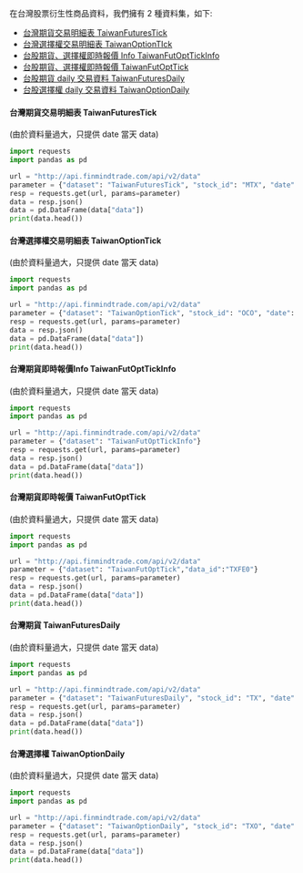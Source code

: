 
在台灣股票衍生性商品資料，我們擁有 2 種資料集，如下:

- [台灣期貨交易明細表 TaiwanFuturesTick](https://finmind.github.io/tutor/TaiwanMarket/Derivative/#taiwanfuturestick)
- [台灣選擇權交易明細表 TaiwanOptionTIck](https://finmind.github.io/tutor/TaiwanMarket/Derivative/#taiwanoptiontick)
- [台股期貨、選擇權即時報價 Info TaiwanFutOptTickInfo](https://finmind.github.io/tutor/TaiwanMarket/Derivative/#info-taiwanfutopttickinfo)
- [台股期貨、選擇權即時報價 TaiwanFutOptTick](https://finmind.github.io/tutor/TaiwanMarket/Derivative/#taiwanfutopttick)
- [台股期貨 daily 交易資料 TaiwanFuturesDaily](https://finmind.github.io/tutor/TaiwanMarket/Derivative/#taiwanfuturesdaily)
- [台股選擇權 daily 交易資料 TaiwanOptionDaily](https://finmind.github.io/tutor/TaiwanMarket/Derivative/#taiwanoptiondaily)
#### 台灣期貨交易明細表 TaiwanFuturesTick
(由於資料量過大，只提供 date 當天 data)

```python
import requests
import pandas as pd

url = "http://api.finmindtrade.com/api/v2/data"
parameter = {"dataset": "TaiwanFuturesTick", "stock_id": "MTX", "date": "2019-09-02"}
resp = requests.get(url, params=parameter)
data = resp.json()
data = pd.DataFrame(data["data"])
print(data.head())
```

#### 台灣選擇權交易明細表 TaiwanOptionTick
(由於資料量過大，只提供 date 當天 data)

```python
import requests
import pandas as pd

url = "http://api.finmindtrade.com/api/v2/data"
parameter = {"dataset": "TaiwanOptionTick", "stock_id": "OCO", "date": "2019-09-05"}
resp = requests.get(url, params=parameter)
data = resp.json()
data = pd.DataFrame(data["data"])
print(data.head())
```

#### 台灣期貨即時報價Info TaiwanFutOptTickInfo
(由於資料量過大，只提供 date 當天 data)

```python
import requests
import pandas as pd

url = "http://api.finmindtrade.com/api/v2/data"
parameter = {"dataset": "TaiwanFutOptTickInfo"}
resp = requests.get(url, params=parameter)
data = resp.json()
data = pd.DataFrame(data["data"])
print(data.head())
```

#### 台灣期貨即時報價 TaiwanFutOptTick
(由於資料量過大，只提供 date 當天 data)

```python
import requests
import pandas as pd

url = "http://api.finmindtrade.com/api/v2/data"
parameter = {"dataset": "TaiwanFutOptTick","data_id":"TXFE0"}
resp = requests.get(url, params=parameter)
data = resp.json()
data = pd.DataFrame(data["data"])
print(data.head())
```

#### 台灣期貨 TaiwanFuturesDaily
(由於資料量過大，只提供 date 當天 data)

```python
import requests
import pandas as pd

url = "http://api.finmindtrade.com/api/v2/data"
parameter = {"dataset": "TaiwanFuturesDaily", "stock_id": "TX", "date": "2020-04-01", "end_date": "2020-04-10"}
resp = requests.get(url, params=parameter)
data = resp.json()
data = pd.DataFrame(data["data"])
print(data.head())
```

#### 台灣選擇權 TaiwanOptionDaily
(由於資料量過大，只提供 date 當天 data)

```python
import requests
import pandas as pd

url = "http://api.finmindtrade.com/api/v2/data"
parameter = {"dataset": "TaiwanOptionDaily", "stock_id": "TXO", "date": "2020-04-01", "end_date": "2020-04-10"}
resp = requests.get(url, params=parameter)
data = resp.json()
data = pd.DataFrame(data["data"])
print(data.head())
```



